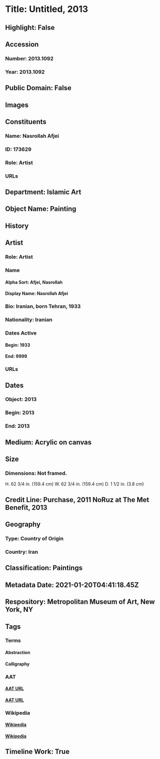 # Title: Untitled, 2013
## Highlight: False
## Accession
### Number: 2013.1092
### Year: 2013.1092
## Public Domain: False
## Images
## Constituents
### Name: Nasrollah Afjei
### ID: 173629
### Role: Artist
### URLs
## Department: Islamic Art
## Object Name: Painting
## History
## Artist
### Role: Artist
### Name
#### Alpha Sort: Afjei, Nasrollah
#### Display Name: Nasrollah Afjei
### Bio: Iranian, born Tehran, 1933
### Nationality: Iranian
### Dates Active
#### Begin: 1933
#### End: 9999
### URLs
## Dates
### Object: 2013
### Begin: 2013
### End: 2013
## Medium: Acrylic on canvas
## Size
### Dimensions: Not framed.
H. 62 3/4 in. (159.4 cm)
W. 62 3/4 in. (159.4 cm)
D. 1 1/2 in. (3.8 cm)
## Credit Line: Purchase, 2011 NoRuz at The Met Benefit, 2013
## Geography
### Type: Country of Origin
### Country: Iran
## Classification: Paintings
## Metadata Date: 2021-01-20T04:41:18.45Z
## Respository: Metropolitan Museum of Art, New York, NY
## Tags
### Terms
#### Abstraction
#### Calligraphy
### AAT
#### [AAT URL](http://vocab.getty.edu/page/aat/300056508)
#### [AAT URL](http://vocab.getty.edu/page/aat/300266660)
### Wikipedia
#### [Wikipedia]()
#### [Wikipedia]()
## Timeline Work: True